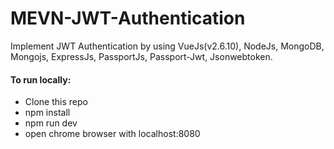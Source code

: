 # MEVN-JWT-Authentication
Implement JWT Authentication by using VueJs(v2.6.10), NodeJs, MongoDB, Mongojs, ExpressJs, PassportJs, Passport-Jwt, Jsonwebtoken.

#### To run locally:
- Clone this repo
- npm install
- npm run dev 
- open chrome browser with localhost:8080
